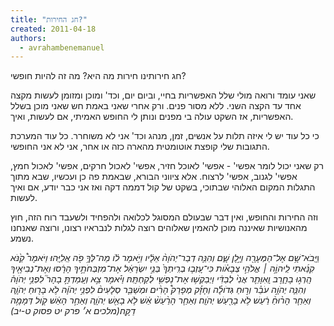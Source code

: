 ```yaml
---
title: "חג החירות?"
created: 2011-04-18
authors: 
  - avrahambenemanuel
---
```

חג חירותינו
חירות מה היא? מה זה להיות חופשי?


שאני עומד ורואה מולי שלל האפשריות בחיי, וביום יום, וכד' ומוכן ומזומן לעשות מקצה אחד עד הקצה השני. ללא מסור פנים. ורק אחרי שאני באמת חש שאני מוכן בשלל האפשריות, אז השקט עולה בי מפנים ונותן לי החופש האמיתי, אם לעשות, ואיך.

כי כל עוד יש לי איזה תלות על אנשים, זמן, מנהג וכד' אני לא משוחרר. כל עוד המערכת התגובות שלי קופצת אוטומטית מהארה כזה או אחר, אני לא אני החופשי.

רק שאני יכול לומר אפשי' - אפשי' לאוכל חזיר, אפשי' לאכול חרקים, אפשי' לאכול חמץ, אפשי' לגנוב, אפשי' לרצוח. אלא ציווני הבורא, שבאמת פה כן ועכשיו, שבא מתוך התגלות המקום האלוהי שבתוכי, בשקט של קול דממה דקה ואז אני כבר יודע, אם ואיך לעשות.

וזה החירות והחופש, ואין דבר שבעולם המסוגל לכלואה ולהפחיד ולשעבד רוח הזה, חוץ מהאנושיות שאיננה מוכן להאמין שאלוהים רוצה לגלות לנבראיו רצונו, ורוצה שאנחנו נשמע.

וַ*יָּֽבֹא־שָׁ֥ם אֶל־הַמְּעָרָ֖ה וַיָּ֣לֶן שָׁ֑ם וְהִנֵּ֤ה דְבַר־יְהֺוָה֨ אֵלָ֔יו וַיֹּ֣אמֶר לֹ֔ו מַה־לְּךָ֥ פֹ֖ה אֵֽלִיָּֽהוּ׃  וַיֹּאמֶר֩ קַ֙נֹּא קִנֵּ֜אתִי לַֽיהוָֹ֣ה ׀ אֱלֹהֵ֣י צְבָאֹ֗ות כִּי־עָֽזְב֤וּ בְרִֽיתְךָ֙ בְּנֵ֣י יִשְׂרָאֵ֔ל אֶת־מִזְבְּחֹתֶ֣יךָ הָרָ֔סוּ וְאֶת־נְבִיאֶ֖יךָ הָֽרְג֣וּ בֶחָ֑רֶב וָֽאִוָּתֵ֤ר אֲנִי֨ לְבַדִּ֔י וַיְבַקְשׁ֥וּ אֶת־נַפְשִׁ֖י לְקַחְתָּֽהּ׃  וַיֹּ֗אמֶר צֵ֣א וְעָֽמַדְתָּ֣ בָהָר֮ לִפְנֵ֣י יְהֺוָה֒ וְהִנֵּ֧ה יְהֺוָ֣ה עֹבֵ֗ר וְר֣וּחַ גְּדֹולָ֡ה וְחָזָ֡ק מְפָרֵק֩ הָרִ֨ים וּמְשַׁבֵּ֤ר סְלָעִים֨ לִפְנֵ֣י יְהֺוָ֔ה לֹ֥א בָר֖וּחַ יְהֺוָ֑ה וְאַחַ֤ר הָר֨וּחַ֨ רַ֔עַשׁ לֹ֥א בָרַ֖עַשׁ יְהֺוָֽה׃  וְאַחַ֤ר הָרַ֨עַשׁ֨ אֵ֔שׁ לֹ֥א בָאֵ֖שׁ יְהֺוָ֑ה וְאַחַ֣ר הָאֵ֔שׁ קֹ֖ול דְּמָמָ֥ה דַקָּֽה׃(מלכים א׳ פרק יט פסוק ט-יב)*

